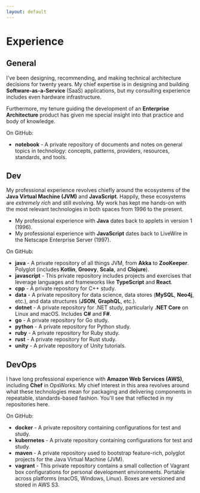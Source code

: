 ```yaml
---
layout: default
---
```


# Experience

## General

I've been designing, recommending, and making technical architecture decisions for twenty years. My chief expertise is in designing and building **Software-as-a-Service** (SaaS) applications, but my consulting experience includes even hardware infrastructure.

Furthermore, my tenure guiding the development of an **Enterprise Architecture** product has given me special insight into that practice and body of knowledge.

On GitHub:

- **notebook** - A private repository of documents and notes on general topics in technology: concepts, patterns, providers, resources, standards, and tools.

## Dev

My professional experience revolves chiefly around the ecosystems of the **Java Virtual Machine (JVM)** and **JavaScript**. Happily, these ecosystems are _extremely rich_ and still evolving. My work has kept me hands-on with the most relevant technologies in both spaces from 1996 to the present.

- My professional experience with **Java** dates back to applets in version 1 (1996). 
- My professional experience with **JavaScript** dates back to LiveWire in the Netscape Enterprise Server (1997).

On GitHub:

- **java** - A private repository of all things JVM, from **Akka** to **ZooKeeper**. Polyglot (includes **Kotlin**, **Groovy**, **Scala**, and **Clojure**).
- **javascript** - This private repository includes projects and exercises that leverage languages and frameworks like **TypeScript** and **React**.
- **cpp** - A private repository for C++ study.
- **data** - A private repository for data science, data stores (**MySQL**, **Neo4j**, etc.), and data structures (**JSON**, **GraphQL**, etc.).
- **dotnet** - A private repository for .NET study, particularly **.NET Core** on Linux and macOS. Includes **C#** and **F#**.
- **go** - A private repository for Go study.
- **python** - A private repository for Python study.
- **ruby** - A private repository for Ruby study.
- **rust** - A private repository for Rust study.
- **unity** - A private repository of Unity tutorials.

## DevOps

I have long professional experience with **Amazon Web Services (AWS)**, including **Chef** in OpsWorks. My chief interest in this area revolves around what these technologies mean for packaging and delivering components in repeatable, standards-based fashion. You'll see that reflected in my repositories here.

On GitHub:

- **docker** - A private repository containing configurations for test and study.
- **kubernetes** - A private repository containing configurations for test and study.
- **maven** - A private repository used to bootstrap feature-rich, polyglot projects for the Java Virtual Machine (JVM).
- **vagrant** - This private repository contains a small collection of Vagrant box configurations for personal development environments. Portable across platforms (macOS, Windows, Linux). Boxes are versioned and stored in AWS S3.